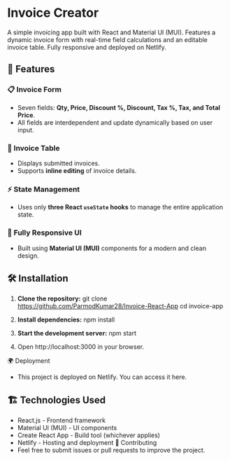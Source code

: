 # Invoice Creator

A simple invoicing app built with React and Material UI (MUI). Features a dynamic invoice form with real-time field calculations and an editable invoice table. Fully responsive and deployed on Netlify.

## 🚀 Features
### 📋 Invoice Form
- Seven fields: **Qty, Price, Discount %, Discount, Tax %, Tax, and Total Price**.
- All fields are interdependent and update dynamically based on user input.

### 📑 Invoice Table
- Displays submitted invoices.
- Supports **inline editing** of invoice details.

### ⚡ State Management
- Uses only **three React `useState` hooks** to manage the entire application state.

### 🎨 Fully Responsive UI
- Built using **Material UI (MUI)** components for a modern and clean design.

## 🛠 Installation
1. **Clone the repository:**
   git clone https://github.com/ParmodKumar28/Invoice-React-App
   cd invoice-app

2. **Install dependencies:**
   npm install

3. **Start the development server:**
   npm start

4. Open http://localhost:3000 in your browser.

🌍 Deployment
- This project is deployed on Netlify. You can access it here.

## 🏗 Technologies Used
- React.js - Frontend framework
- Material UI (MUI) - UI components
- Create React App - Build tool (whichever applies)
- Netlify - Hosting and deployment
🤝 Contributing
- Feel free to submit issues or pull requests to improve the project.